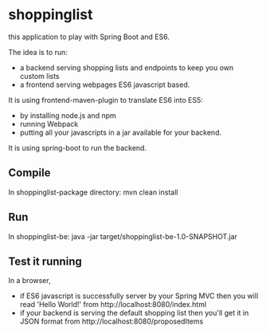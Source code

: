 # shoppinglist
this application to play with Spring Boot and ES6.
    
The idea is to run:
* a backend serving shopping lists and endpoints to keep you own custom lists
* a frontend serving webpages ES6 javascript based.

It is using frontend-maven-plugin to translate ES6 into ES5:
* by installing node.js and npm
* running Webpack
* putting all your javascripts in a jar available for your backend.

It is using spring-boot to run the backend.

## Compile
In shoppinglist-package directory: mvn clean install

## Run
In shoppinglist-be: java -jar target/shoppinglist-be-1.0-SNAPSHOT.jar

## Test it running
In a browser, 
* if ES6 javascript is successfully server by your Spring MVC then you will read 'Hello World!' from http://localhost:8080/index.html
* if your backend is serving the default shopping list then you'll get it in JSON format from http://localhost:8080/proposedItems
